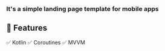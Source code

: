 ### It's a simple landing page template for mobile apps

## 🎉 Features

✅ Kotlin
✅ Coroutines
✅ MVVM
